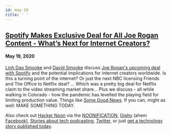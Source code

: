 ```yaml
---
id: may-19
title: ' '
---
```


<h2><a href="https://podcast.hackernoon.com/e/spotify-makes-exclusive-deal-for-all-joe-rogan-content-whats-next-for-internet-creators/">Spotify Makes Exclusive Deal for All Joe Rogan Content - What’s Next for Internet Creators?</a></h2>
<h4>May 19, 2020</h4>

<p>
<a href="https://hackernoon.com/u/linh">Linh Dao Smooke</a> and <a href="https://hackernoon.com/u/David">David Smooke</a> discuss <a href="https://www.instagram.com/joerogan/?hl=en">Joe Rogan's upcoming deal with Spotify</a> and the potential implications for internet creators worldwide. Is this a turning point of the internet? Or just the next NBC licensing Friends and The Office to Netflix deal? ... Which was a pretty big deal for Netflix claim to the video streaming market share... Plus we discuss - all while walking in Colorado - how the pandemic has levelled the playing field for limiting production value. Things like <a href="https://www.youtube.com/channel/UCOe_y6KKvS3PdIfb9q9pGug">Some Good News</a>. If you can, might as well: MAKE SOMETHING TODAY. 
</p>
Also check out <a href="https://hackernoon.com/">Hacker Noon</a> via the <a href="https://hackernoon.us19.list-manage.com/subscribe?u=b48b0ec2173fecf2586c00e80&id=fa796741e6">NOONIFICATION</a>, <a href="https://giphy.com/hackernoon">Giphy</a> (ahem <a href="https://facebook.com/hackernoon">Facebook)</a>, <a href="https://hackernoon.com/search?query=podcast">Stories about tech podcasting</a>, <a href="https://twitter.com/hackernoon">Twitter</a>, or just <a href="https://publish.hackernoon.com/">get a technology story published today</a>. 